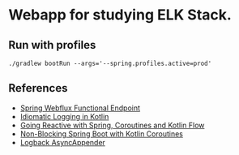 # Webapp for studying ELK Stack.

## Run with profiles

```
./gradlew bootRun --args='--spring.profiles.active=prod'
```

## References

- [Spring Webflux Functional Endpoint](https://docs.spring.io/spring-framework/docs/5.2.9.RELEASE/spring-framework-reference/web-reactive.html#webflux-fn)
- [Idiomatic Logging in Kotlin](https://www.baeldung.com/kotlin-logging)
- [Going Reactive with Spring, Coroutines and Kotlin Flow](https://spring.io/blog/2019/04/12/going-reactive-with-spring-coroutines-and-kotlin-flow)
- [Non-Blocking Spring Boot with Kotlin Coroutines](https://www.baeldung.com/spring-boot-kotlin-coroutines)
- [Logback AsyncAppender](http://logback.qos.ch/manual/appenders.html#AsyncAppender)
